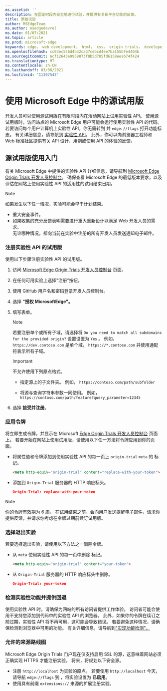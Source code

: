 ```yaml
---
ms.assetid: ''
description: 在固定时段内安全地进行试验，并提供有关新平台功能的反馈。
title: 原始试验
author: MSEdgeTeam
ms.author: msedgedevrel
ms.date: 01/07/2021
ms.topic: article
ms.prod: microsoft-edge
keywords: edge， web development， html， css， origin trials， developer
ms.openlocfilehash: cc03ec556d4b32ca37cebcd4ee7ba155bfe4404b
ms.sourcegitcommit: 6cf12643e9959873f8b5d785fd6158eeab74f424
ms.translationtype: MT
ms.contentlocale: zh-CN
ms.lasthandoff: 03/06/2021
ms.locfileid: "11397543"
---
```

# <a name="use-origin-trials-in-microsoft-edge"></a>使用 Microsoft Edge 中的源试用版  

开发人员可以使用源试用版在有限时段内在活动网站上试用实验性 API。  使用源试用版时，访问站点的 Microsoft Edge 用户可能会运行使用实验性 API 的代码。  若要访问每个用户计算机上实验性 API，你无需转到 并 `edge://flags` 打开功能标志。  有关详细信息，请导航到 [实验性 API][DeveloperMicrsoftEdgeOriginTrials]。  此外，你可以向浏览器工程师和 Web 标准社区提供有关 API 设计、用例或使用 API 的体验的反馈。  

## <a name="get-started-using-origin-trials"></a>源试用版使用入门  

有关 Microsoft Edge 中提供的实验性 API 详细信息，请导航到 [Microsoft Edge Origin Trials 开发人员控制台][DeveloperMicrsoftEdgeOriginTrials]。  确保查看 Microsoft Edge 的最低版本要求，以及评估在网站上使用实验性 API 的适用性的试用结束日期。  

> [!NOTE]
> 如果发生以下任一情况，实验可能会早于计划结束。  
> *   重大安全事件。  
> *   如果收集的充分反馈表明需要进行重大重新设计以满足 Web 开发人员的需求。  
> 无论哪种情况，都向当前在实验中注册的所有开发人员发送通知电子邮件。  

### <a name="register-for-a-trial-of-an-experimental-api"></a>注册实验性 API 的试用版  

使用以下步骤注册实验性 API 的试用版。  

1.  访问 [Microsoft Edge Origin Trials 开发人员控制台][DeveloperMicrsoftEdgeOriginTrials] 页面。  
1.  在任何可用实验上选择"注册"按钮。  
1.  使用 GitHub 用户名和密码登录开发人员控制台。  
1.  选择 **"授权 MicrosoftEdge"。**  
1.  填写表单。  
    
    > [!NOTE]
    > 若要注册单个或所有子域，请选择将 `Do you need to match all subdomains for the provided origin?` 设置设置为 `Yes` 。  例如， `https://dev.contoso.com` 是单个域， `https://*.contoso.com` 并使用通配符表示所有子域。  
    
    > [!IMPORTANT]
    > 不允许使用下列原点格式。  
    > *   指定源上的子文件夹。  例如， `https://contoso.com/path/subfolder`  
    > 
    > *   将源与查询字符串参数一同使用。  例如， `https://contoso.com/path/feature?query_parameter=12345`  
    
1.  选择 **接受并注册**。  
    
### <a name="apply-your-token"></a>应用令牌  

将立即生成令牌，并显示在 Microsoft [Edge Origin Trials 开发人员控制台][DeveloperMicrsoftEdgeOriginTrials] 页面上。  若要开始在网站上使用试用版，请使用以下任一方法将令牌应用到你的页面。  

*   将属性值和令牌添加到使用实验性 API 的每一页上 `origin-trial` `meta` 的 标记。  
    
    ```html
    <meta http-equiv="origin-trial" content="replace-with-your-token">
    ```  
    
*   添加到 `Origin-Trial` 服务器的 HTTP 响应标头。  
    
    ```json
    Origin-Trial: replace-with-your-token
    ```  
    
> [!NOTE]
> 你的令牌有效期为 6 周。  在试用结束之前，会向用户发送提醒电子邮件，请求你提供反馈，并请求你考虑在令牌过期前续订试用版。  

### <a name="opt-out-of-an-experiment"></a>选择退出实验  

若要选择退出实验，请使用以下方法之一删除令牌。  

*   从 `meta` 使用实验性 API 的每一页中删除 标记。  
    
    ```html
    <meta http-equiv="origin-trial" content="your-token">
    ```  
    
*   从 `Origin-Trial` 服务器的 HTTP 响应标头中删除。  
    
    ```json
    Origin-Trial: your-token
    ```  
    
### <a name="detect-experimental-features-and-provide-a-fallback"></a>检测实验性功能并提供回退  

使用实验性 API 时，请确保为网站的所有访问者提供工作体验。  访问者可能会使用不支持您添加到代码中的实验性 API 的浏览器。  此外，如果你的令牌在续订之前过期，实验性 API 将不再可用，这可能会导致错误。  若要避免这种情况，请确保检测到浏览器中可用的功能。  有关详细信息，请导航到["实现功能检测"。][MDNImplementingFeatureDetection]

### <a name="roadmap-for-allowed-origins"></a>允许的来源路线图  

Microsoft Edge Origin Trials 门户现在仅支持启用 SSL 的源，这意味着网站必须正确实现 HTTPS 才能注册实验。  将来，将规划以下安全源。  

*   注册 `http://localhost` 为实验的原点。  若要使用 `http://localhost` 今天，请导航 `edge://flags` 到 ，将实验设置为 **已启用**。  
*   使用具有前缀 `extensions://` 来源的扩展注册实验。  
    
<!-- links -->  

[DeveloperMicrsoftEdgeOriginTrials]: https://developer.microsoft.com/microsoft-edge/origin-trials "Microsoft Edge 源试用版开发人员控制台|Microsoft Docs"  

[MDNImplementingFeatureDetection]: https://developer.mozilla.org/docs/learn/tools_and_testing/cross_browser_testing/feature_detection "实现功能检测|MDN"  
